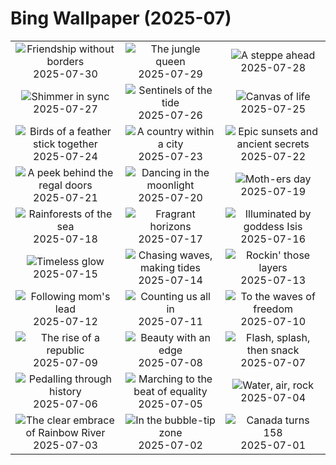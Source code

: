# Bing Wallpaper (2025-07)

|  |  |  |
|:---:|:---:|:---:|
| ![](https://www.bing.com/th?id=OHR.SaypeDubai_EN-GB0166964258_400x240.jpg "Friendship without borders") 2025-07-30 | ![](https://www.bing.com/th?id=OHR.TigerDay_EN-GB9986390995_400x240.jpg "The jungle queen") 2025-07-29 | ![](https://www.bing.com/th?id=OHR.MongoliaYurts_EN-GB9711987878_400x240.jpg "A steppe ahead") 2025-07-28 |
| ![](https://www.bing.com/th?id=OHR.BlackfinBarracuda_EN-GB9543158920_400x240.jpg "Shimmer in sync") 2025-07-27 | ![](https://www.bing.com/th?id=OHR.MangroveTwilight_EN-GB9365511986_400x240.jpg "Sentinels of the tide") 2025-07-26 | ![](https://www.bing.com/th?id=OHR.LasPalmas_EN-GB9088334179_400x240.jpg "Canvas of life") 2025-07-25 |
| ![](https://www.bing.com/th?id=OHR.AshyWoodswallow_EN-GB1919369910_400x240.jpg "Birds of a feather stick together") 2025-07-24 | ![](https://www.bing.com/th?id=OHR.VaticanCity_EN-GB1750782941_400x240.jpg "A country within a city") 2025-07-23 | ![](https://www.bing.com/th?id=OHR.BadlandsSunset_EN-GB0865631210_400x240.jpg "Epic sunsets and ancient secrets") 2025-07-22 |
| ![](https://www.bing.com/th?id=OHR.BuckinghamPalaceOpening2025_EN-GB0680195600_400x240.jpg "A peek behind the regal doors") 2025-07-21 | ![](https://www.bing.com/th?id=OHR.BigMoon_EN-GB0070261176_400x240.jpg "Dancing in the moonlight") 2025-07-20 | ![](https://www.bing.com/th?id=OHR.MothWeek_EN-GB9944593474_400x240.jpg "Moth-ers day") 2025-07-19 |
| ![](https://www.bing.com/th?id=OHR.AcroporaReef_EN-GB6231237422_400x240.jpg "Rainforests of the sea") 2025-07-18 | ![](https://www.bing.com/th?id=OHR.FranceLavender_EN-GB9687234826_400x240.jpg "Fragrant horizons") 2025-07-17 | ![](https://www.bing.com/th?id=OHR.TemplePhilae_EN-GB9547201805_400x240.jpg "Illuminated by goddess Isis") 2025-07-16 |
| ![](https://www.bing.com/th?id=OHR.PerseidsPine_EN-GB9389582617_400x240.jpg "Timeless glow") 2025-07-15 | ![](https://www.bing.com/th?id=OHR.YoungShark_EN-GB9221315811_400x240.jpg "Chasing waves, making tides") 2025-07-14 | ![](https://www.bing.com/th?id=OHR.BasaltColumns_EN-GB5254717473_400x240.jpg "Rockin' those layers") 2025-07-13 |
| ![](https://www.bing.com/th?id=OHR.ThomsonGazelle_EN-GB4953743424_400x240.jpg "Following mom's lead") 2025-07-12 | ![](https://www.bing.com/th?id=OHR.TokyoSunrise_EN-GB4800034136_400x240.jpg "Counting us all in") 2025-07-11 | ![](https://www.bing.com/th?id=OHR.BahamaBlues_EN-GB3767867532_400x240.jpg "To the waves of freedom") 2025-07-10 |
| ![](https://www.bing.com/th?id=OHR.ConstitucionStation_EN-GB3672762444_400x240.jpg "The rise of a republic") 2025-07-09 | ![](https://www.bing.com/th?id=OHR.SecedaPeak_EN-GB3566713834_400x240.jpg "Beauty with an edge") 2025-07-08 | ![](https://www.bing.com/th?id=OHR.ShetlandGannets_EN-GB3393360437_400x240.jpg "Flash, splash, then snack") 2025-07-07 |
| ![](https://www.bing.com/th?id=OHR.TourCyclists_EN-GB3254018245_400x240.jpg "Pedalling through history") 2025-07-06 | ![](https://www.bing.com/th?id=OHR.PrideInLondon2025_EN-GB3089444985_400x240.jpg "Marching to the beat of equality") 2025-07-05 | ![](https://www.bing.com/th?id=OHR.OroseiSardegna_EN-GB2474653063_400x240.jpg "Water, air, rock") 2025-07-04 |
| ![](https://www.bing.com/th?id=OHR.RainbowRiver_EN-GB2410657258_400x240.jpg "The clear embrace of Rainbow River") 2025-07-03 | ![](https://www.bing.com/th?id=OHR.MaroonClownfish_EN-GB2165136186_400x240.jpg "In the bubble-tip zone") 2025-07-02 | ![](https://www.bing.com/th?id=OHR.CanadaDayFogo_EN-GB1957442949_400x240.jpg "Canada turns 158") 2025-07-01 |
